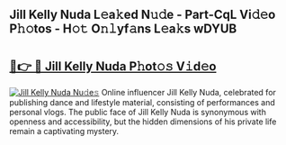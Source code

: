 ## Jill Kelly Nuda L𝚎a𝚔ed N𝚞𝚍e - Part-CqL Vi𝚍𝚎o P𝚑𝚘tos - H𝚘𝚝 O𝚗𝚕yf𝚊ns L𝚎a𝚔s wDYUB

# <h2><a href="http://kfb5623.oniu.top/?m=Jill+Kelly+Nuda">🔗👉 🔴 Jill Kelly Nuda P𝚑ot𝚘𝚜 V𝚒d𝚎o</a></h2>

[![Jill Kelly Nuda Nu𝚍e𝚜](https://i.imgur.com/0qMVB7G.gif)](http://kfb5623.oniu.top/?m=Jill+Kelly+Nuda)
Online influencer Jill Kelly Nuda, celebrated for publishing dance and lifestyle material, consisting of performances and personal vlogs. The public face of Jill Kelly Nuda is synonymous with openness and accessibility, but the hidden dimensions of his private life remain a captivating mystery.  
